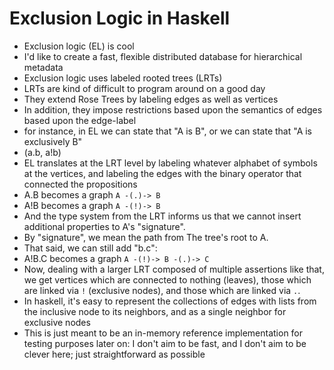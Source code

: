 Exclusion Logic in Haskell
==========================

- Exclusion logic (EL) is cool
- I'd like to create a fast, flexible distributed database for hierarchical metadata
- Exclusion logic uses labeled rooted trees (LRTs)
- LRTs are kind of difficult to program around on a good day
- They extend Rose Trees by labeling edges as well as vertices
- In addition, they impose restrictions based upon the semantics of edges based upon the edge-label
- for instance, in EL we can state that "A is B", or we can state that "A is exclusively B"
- (a.b, a!b)
- EL translates at the LRT level by labeling whatever alphabet of symbols at the vertices, and labeling the edges with the binary operator that connected the propositions
- A.B becomes a graph `A -(.)-> B`
- A!B becomes a graph `A -(!)-> B`
- And the type system from the LRT informs us that we cannot insert additional properties to A's "signature".
- By "signature", we mean the path from The tree's root to A.
- That said, we can still add "b.c":
- A!B.C becomes a graph `A -(!)-> B -(.)-> C`
- Now, dealing with a larger LRT composed of multiple assertions like that, we get vertices which are connected to nothing (leaves), those which are linked via `!` (exclusive nodes), and those which are linked via `.`.
- In haskell, it's easy to represent the collections of edges with lists from the inclusive node to its neighbors, and as a single neighbor for exclusive nodes
- This is just meant to be an in-memory reference implementation for testing purposes later on: I don't aim to be fast, and I don't aim to be clever here; just straightforward as possible
